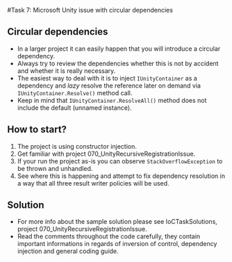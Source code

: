 #Task 7: Microsoft Unity issue with circular dependencies

## Circular dependencies

* In a larger project it can easily happen that you will introduce a circular dependency.
* Always try to review the dependencies whether this is not by accident and whether it is really necessary.
* The easiest way to deal with it is to inject ```IUnityContainer``` as a dependency and _lazy_ resolve the reference later on demand via ```IUnityContainer.Resolve()```  method call.
* Keep in mind that ```IUnityContainer.ResolveAll()``` method does not include the default (unnamed instance).

## How to start?

1. The project is using constructor injection.
2. Get familiar with project 070_UnityRecursiveRegistrationIssue.
3. If your run the project as-is you can observe ```StackOverflowException``` to be thrown and unhandled.
4. See where this is happening and attempt to fix dependency resolution in a way that all three result writer policies will be used.

## Solution

* For more info about the sample solution please see IoCTaskSolutions, project 070_UnityRecursiveRegistrationIssue.
* Read the comments throughout the code carefully, they contain important informations in regards of inversion of control, dependency injection and general coding guide.

